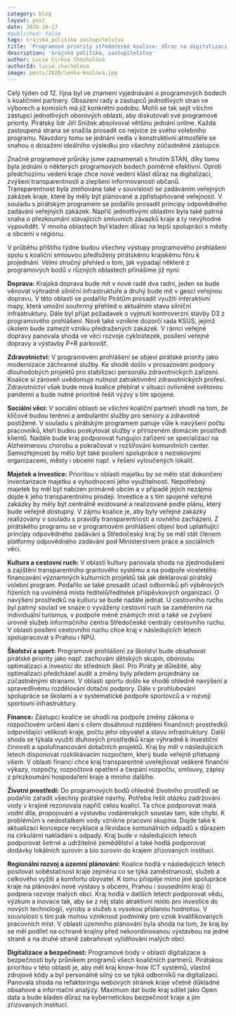 ```yaml
---
category: blog
layout: post
date: 2020-10-17
#published: false
tags: krajská_politika zastupitelstvo
title: 'Programové priority středočeské koalice: důraz na digitalizaci i spolupráci s obcemi'
description: 'krajská politika, zastupitelstvo'
author: Lucie Cirkva Chocholová
authorId: lucie.chocholova
image: posts/2020/lenka-kozlova.jpg
---
```


Celý týden od 12. října byl ve znamení vyjednávání o programových bodech s koaličními partnery. Obsazení rady a zástupců jednotlivých stran ve výborech a komisích má již konkrétní podobu. Mohli se tak sejít všichni zástupci jednotlivých oborových oblastí, aby diskutovali své programové priority. Pirátský lídr Jiří Snížek absolvoval většinu jednání online.  Každá zastoupená strana se snažila prosadit co nejvíce ze svého volebního programu. Navzdory tomu se jednání vedla v konstruktivní atmosféře se snahou o dosažení ideálního výsledku pro všechny zúčastněné zástupce.

Značné programové průniky jsme zaznamenali s hnutím STAN, díky tomu byla jednání o některých programových bodech poměrně efektivní. Oproti předchozímu vedení kraje chce nové vedení klást důraz na digitalizaci, zvýšení transparentnosti a zlepšení informovanosti občanů. Transparentnost byla zmiňována také v souvislosti se zadáváním veřejných zakázek kraje, které by měly být plánované a zpřístupňované veřejnosti. V souladu s pirátským programem se podařilo prosadit principy odpovědného zadávání veřejných zakázek.  Napříč jednotlivými oblastmi byla také patrná snaha o přezkoumání stávajících smluvních závazků kraje a ty nevýhodné vypovědět. V mnoha oblastech byl kladen důraz na lepší spolupráci s městy a obcemi v regionu.

V průběhu příštího týdne budou všechny výstupy programového prohlášení spolu s koaliční smlouvou předloženy pirátskému krajskému fóru k projednání. Velmi stručný přehled o tom, jak vypadají některé z programových bodů v různých oblastech přinášíme již nyní: 

**Doprava:**
Krajská doprava bude mít v nové radě dva radní, jeden se bude věnovat výhradně silniční infrastruktuře a druhý bude mít v gesci veřejnou dopravu. V této oblasti se podařilo Pirátům prosadit využití interaktivní mapy, která umožní souhrnný přehled o aktuálním stavu silniční infrastruktury. Dále byl přijat požadavek o vyjmutí kontroverzní stavby D3 z programového prohlášení. Nově také vznikne dozorčí rada KSÚS, jejímž úkolem bude zamezit vzniku předražených zakázek. V rámci veřejné dopravy panovala shoda ve věci rozvoje cyklostezek, posílení veřejné dopravy a výstavby P+R parkovišť.

**Zdravotnictví:**
V programovém prohlášení se objeví pirátské priority jako modernizace záchranné služby. Ke shodě došlo v prosazování podpory dlouhodobých projektů pro stabilizaci personálu zdravotnických zařízení. Koalice si zároveň uvědomuje nutnost zatraktivnění zdravotnických profesí. Zdravotnictví však bude nová koalice přebírat v situaci ovlivněné světovou pandemií a bude nutné prioritně řešit výzvy s tím spojené.

**Sociální věci:**
V sociální oblasti se všichni koaliční partneři shodli na tom, že klíčové budou terénní a ambulantní služby pro seniory a zdravotně postižené. V souladu s pirátským programem panuje vůle k navýšení počtu pracovníků, kteří budou poskytovat služby v přirozeném domácím prostředí klientů. Nadále bude kraj podporovat fungující zařízení se specializací na Alzheimerovu chorobu a pokračovat v rozšiřování komunitních center. Samozřejmostí by mělo být také posílení spolupráce s neziskovými organizacemi, městy i obcemi např. v řešení vyloučených lokalit.

**Majetek a investice:**
Prioritou v oblasti majetku by se mělo stát dokončení inventarizace majetku a vyhodnocení jeho využitelnosti. Nepotřebný majetek by měl být nabízen primárně obcím a v případě jejich nezájmu dojde k jeho transparentnímu prodeji.  Investice a s tím spojené veřejné zakázky by měly být centrálně evidované a realizované podle plánu, který bude veřejně dostupný. V zájmu koalice je, aby byly veřejné zakázky realizovány v souladu s pravidly transparentnosti a rovného zacházení. Z pirátského programu se v programovém prohlášení objeví bod uplatňující principy odpovědného zadávání a Středočeský kraj by se měl stát členem platformy odpovědného zadávání pod Ministerstvem práce a sociálních věcí.

**Kultura a cestovní ruch:**
V oblasti kultury panovala shoda na zjednodušení a zajištění transparentního grantového systému a na podpoře víceletého financování významných kulturních projektů tak jak deklaroval pirátský volební program. Podařilo se také prosadit účast odborníků při výběrových řízeních na uvolněná místa ředitelů/ředitelek příspěvkových organizací. O navýšení prostředků na kulturu se bude nadále jednat. U cestovního ruchu byl patrný soulad ve snaze o vyvážený cestovní ruch se zaměřením na individuální turismus, v podpoře méně známých míst a také ve zvýšení úrovně služeb informačního centra Středočeské centrály cestovního ruchu. V oblasti posílení cestovního ruchu chce kraj v následujících letech spolupracovat s Prahou i NPÚ.

**Školství a sport:**
Programové prohlášení za školství bude obsahovat pirátské priority jako např. zachování dětských skupin, oborovou optimalizaci a investici do středních škol. Pro Piráty je důležité, aby optimalizaci předcházel audit a změny byly předem projednány se zúčastněnými stranami. V oblasti sportu došlo ke shodě ohledně navýšení a spravedlivému rozdělování dotační podpory. Dále v prohlubování spolupráce se školami a v systematické podpoře sportovců a v rozvoji sportovní infrastruktury.

**Finance:**
Zástupci koalice se shodli na podpoře změny zákona o rozpočtovém určení daní s cílem dosáhnout rozdělení finančních prostředků odpovídající velikosti kraje, počtu jeho obyvatel a stavu infrastruktury. Další shoda se týkala využití dluhových prostředků kraje výhradně k investiční činnosti a spolufinancování dotačních projektů. Kraj by měl v následujících letech disponovat rozklikávacím rozpočtem, který bude veřejně přístupný všem. V oblasti financí chce kraj transparentně uveřejňovat veškeré finanční výkazy, rozpočty, rozpočtová opatření a čerpání rozpočtu, smlouvy, zápisy z přezkoumání hospodaření kraje a mnoho dalšího.

**Životní prostředí:**
Do programových bodů ohledně životního prostředí se podařilo zařadit všechny pirátské návrhy. Potřeba řešit otázku zadržování vody v krajině rezonovala napříč celou koalicí. Ta chce podporovat malá vodní díla, propojování a výstavbu vodárenských soustav tam, kde chybí.  K problémům s nedostatkem vody vznikne pracovní skupina. Dojde také k aktualizaci koncepce recyklace a likvidace komunálních odpadů s důrazem na cirkulární nakládání s odpady. Kraj bude v následujících letech podporovat šetrné a udržitelné zemědělství a také hodlá podporovat dodávky lokálních surovin a bio surovin do krajem zřizovaných institucí.

**Regionální rozvoj a územní plánování:**
Koalice hodlá v následujících letech posilovat soběstačnost kraje zejména co se týká zaměstnanosti, služeb a celkového vyžití a komfortu obyvatel. K tomu přispěje mimo jiné spolupráce kraje na plánování nové výstavy s obcemi, Prahou i sousedními kraji či podpora rozvoje malých obcí. Kraj hodlá v dalších letech podporovat vědu, výzkum a inovace tak, aby se z něj stalo atraktivní místo pro investice do nových technologií, výroby a služeb s vysokou přidanou hodnotou.  V souvislostí s tím pak mohou vzniknout podmínky pro vznik kvalifikovaných pracovních míst. V oblasti územního plánování byla shoda na tom, že kraj by se měl podílet na ochraně krajiny před nekoordinovanou výstavbou na jedné straně a na druhé straně zabraňovat vylidňování malých obcí.

**Digitalizace a bezpečnost:**
Programové body v oblasti digitalizace a bezpečnosti byly průnikem programů všech koaličních partnerů. Pirátskou prioritou v této oblasti je, aby měl kraj know-how ICT systémů, vlastnil zdrojové kódy a byl personálně silný co se týká odborníků na digitalizaci. Panovala shoda na refaktoringu webových stránek kraje včetně důkladné obsahové a informační analýzy. Maximum dat bude kraj sdílet jako Open data a bude kladen důraz na kybernetickou bezpečnost kraje a jím zřizovaných institucí.  
